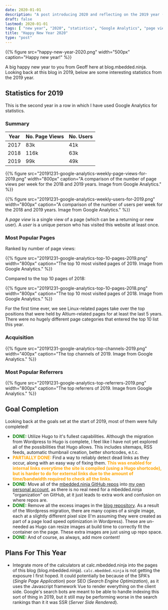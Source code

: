 ```yaml
---
date: 2020-01-01
description: "A post introducing 2020 and reflecting on the 2019 year (including blog statistics)."
draft: false
lastmod: 2020-01-01
tags: [ "new year", "2020", "statistics", "Google Analytics", "page view", "user", "referral", "Hugo", "GitHub", "blog" ]
title: "Happy New Year 2020"
type: "post"
---
```


{{% figure src="happy-new-year-2020.png" width="500px" caption="Happy new year!" %}}

A big happy new year to you from Geoff here at blog.mbedded.ninja. Looking back at this blog in 2019, below are some interesting statistics from the 2019 year.

## Statistics for 2019

This is the second year in a row in which I have used Google Analytics for statistics.

### Summary

<table>
  <thead>
    <tr>
      <th>Year</th>
      <th>No. Page Views</th>
      <th>No. Users</th>
    </tr>
  </thead>
  <tbody>
    <tr>
      <td>2017</td>
      <td>83k</td>
      <td>41k</td>
    </tr>
    <tr>
      <td>2018</td>
      <td>116k</td>
      <td>63k</td>
    </tr>
    <tr>
      <td>2019</td>
      <td>99k</td>
      <td>49k</td>
    </tr>
  </tbody>
</table>

{{% figure src="20191231-google-analytics-weekly-page-views-for-2019.png" width="800px" caption="A comparison of the number of page views per week for the 2018 and 2019 years. Image from Google Analytics." %}}

{{% figure src="20191231-google-analytics-weekly-users-for-2019.png" width="800px" caption="A comparison of the number of users per week for the 2018 and 2019 years. Image from Google Analytics." %}}

A _page view_ is a single view of a page (which can be a returning or new user). A _user_ is a unique person who has visited this website at least once.

### Most Popular Pages

Ranked by number of page views:

{{% figure src="20191231-google-analytics-top-10-pages-2019.png" width="800px" caption="The top 10 most visited pages of 2019. Image from Google Analytics." %}}

Compared to the top 10 pages of 2018:

{{% figure src="20191231-google-analytics-top-10-pages-2018.png" width="800px" caption="The top 10 most visited pages of 2018. Image from Google Analytics." %}}

For the first time ever, we see Linux-related pages take over the top positions that were held by Altium-related pages for at least the last 5 years. There were no hugely different page categories that entered the top 10 list this year.

### Acquisition

{{% figure src="20191231-google-analytics-top-channels-2019.png" width="400px" caption="The top channels of 2019. Image from Google Analytics." %}}

### Most Popular Referrers

{{% figure src="20191231-google-analytics-top-referrers-2019.png" width="800px" caption="The top referrers of 2019. Image from Google Analytics." %}}

## Goal Completion

Looking back at the goals set at the start of 2019, most of them were fully completed!

* <span style="color: green; font-weight: bold;">DONE: </span>Utilize Hugo to it's fullest capabilities. Although the migration from Wordpress to Hugo is complete, I feel like I have not yet explored all of the possibilities that Hugo allows. This includes sitemaps, RSS feeds, automatic thumbnail creation, better shortcodes, e.t.c.
* <span style="color: orange; font-weight: bold;">PARTIALLY DONE: </span>Find a way to reliably detect dead links as they occur, along with an easy way of fixing them. <span style="color: orange; font-weight: bold;">This was enabled for internal links everytime the site is compiled (using a Hugo shortcode), but is harder to do for external links due to the amount of time/bandwidth required to check all the links.</span>
* <span style="color: green; font-weight: bold;">DONE: </span>Move all of the [mbedded.ninja GitHub repos](https://github.com/mbedded-ninja/) into [my own personal account](https://github.com/gbmhunter), as there is no real need for a mbedded.ninja "organization" on GitHub, at it just leads to extra work and confusion on where repos are.
* <span style="color: green; font-weight: bold;">DONE: </span>Remove all the excess images in the [blog repository](https://github.com/gbmhunter/blog/issues). As a result of the Wordpress migration, there are many copies of a single image, each at a slightly different pixel size (I'm assuming they were created as part of a page load speed optimization in Wordpress). These are un-needed as Hugo can resize images at build time to correctly fit the container on the page. These extra images are just using up repo space.
* <span style="color: green; font-weight: bold;">DONE: </span>And of course, as always, add more content!

## Plans For This Year

* Integrate more of the calculators at calc.mbedded.ninja into the pages of this blog (blog.mbedded.ninja). `calc.mbedded.ninja` is not getting the exposure I first hoped. It could potentially be because of the SPA's (_Single Page Application_) poor SEO (_Search Engine Optimization_), as it uses the Javascript framework Vue to render everything on the client side. Google's search bots are meant to be able to handle indexing this sort of thing in 2019, but it still may be performing worse in the search rankings than it it was SSR (_Server Side Rendered_).